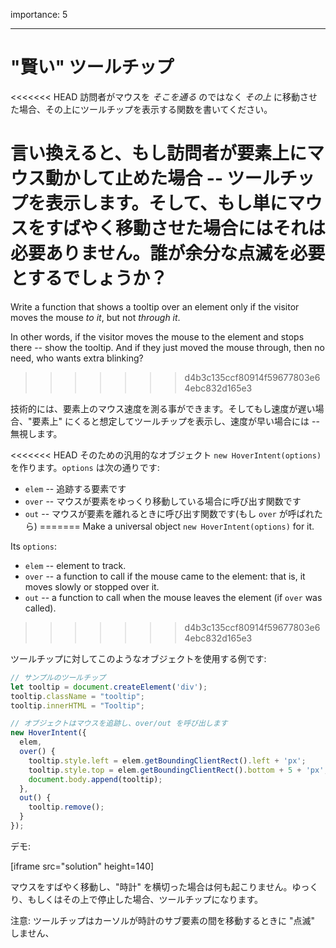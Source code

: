 importance: 5

---

# "賢い" ツールチップ

<<<<<<< HEAD
訪問者がマウスを *そこを通る* のではなく *その上* に移動させた場合、その上にツールチップを表示する関数を書いてください。

言い換えると、もし訪問者が要素上にマウス動かして止めた場合 -- ツールチップを表示します。そして、もし単にマウスをすばやく移動させた場合にはそれは必要ありません。誰が余分な点滅を必要とするでしょうか？
=======
Write a function that shows a tooltip over an element only if the visitor moves the mouse *to it*, but not *through it*.

In other words, if the visitor moves the mouse to the element and stops there -- show the tooltip. And if they just moved the mouse through, then no need, who wants extra blinking?
>>>>>>> d4b3c135ccf80914f59677803e64ebc832d165e3

技術的には、要素上のマウス速度を測る事ができます。そしてもし速度が遅い場合、"要素上" にくると想定してツールチップを表示し、速度が早い場合には -- 無視します。

<<<<<<< HEAD
そのための汎用的なオブジェクト `new HoverIntent(options)` を作ります。`options` は次の通りです:

- `elem` -- 追跡する要素です
- `over` -- マウスが要素をゆっくり移動している場合に呼び出す関数です
- `out` -- マウスが要素を離れるときに呼び出す関数です(もし `over` が呼ばれたら)
=======
Make a universal object `new HoverIntent(options)` for it.

Its `options`:
- `elem` -- element to track.
- `over` -- a function to call if the mouse came to the element: that is, it moves slowly or stopped over it.
- `out` -- a function to call when the mouse leaves the element (if `over` was called).
>>>>>>> d4b3c135ccf80914f59677803e64ebc832d165e3

ツールチップに対してこのようなオブジェクトを使用する例です:

```js
// サンプルのツールチップ
let tooltip = document.createElement('div');
tooltip.className = "tooltip";
tooltip.innerHTML = "Tooltip";

// オブジェクトはマウスを追跡し、over/out を呼び出します
new HoverIntent({
  elem,
  over() {
    tooltip.style.left = elem.getBoundingClientRect().left + 'px';
    tooltip.style.top = elem.getBoundingClientRect().bottom + 5 + 'px';
    document.body.append(tooltip);
  },
  out() {
    tooltip.remove();
  }
});
```

デモ:

[iframe src="solution" height=140]

マウスをすばやく移動し、"時計" を横切った場合は何も起こりません。ゆっくり、もしくはその上で停止した場合、ツールチップになります。

注意: ツールチップはカーソルが時計のサブ要素の間を移動するときに "点滅" しません、